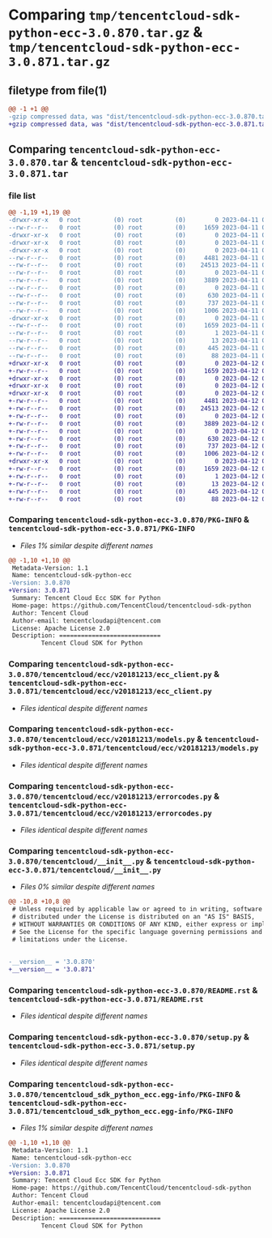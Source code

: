 # Comparing `tmp/tencentcloud-sdk-python-ecc-3.0.870.tar.gz` & `tmp/tencentcloud-sdk-python-ecc-3.0.871.tar.gz`

## filetype from file(1)

```diff
@@ -1 +1 @@
-gzip compressed data, was "dist/tencentcloud-sdk-python-ecc-3.0.870.tar", last modified: Tue Apr 11 03:37:46 2023, max compression
+gzip compressed data, was "dist/tencentcloud-sdk-python-ecc-3.0.871.tar", last modified: Wed Apr 12 00:23:35 2023, max compression
```

## Comparing `tencentcloud-sdk-python-ecc-3.0.870.tar` & `tencentcloud-sdk-python-ecc-3.0.871.tar`

### file list

```diff
@@ -1,19 +1,19 @@
-drwxr-xr-x   0 root         (0) root         (0)        0 2023-04-11 03:37:46.000000 tencentcloud-sdk-python-ecc-3.0.870/
--rw-r--r--   0 root         (0) root         (0)     1659 2023-04-11 03:37:46.000000 tencentcloud-sdk-python-ecc-3.0.870/PKG-INFO
-drwxr-xr-x   0 root         (0) root         (0)        0 2023-04-11 03:37:46.000000 tencentcloud-sdk-python-ecc-3.0.870/tencentcloud/
-drwxr-xr-x   0 root         (0) root         (0)        0 2023-04-11 03:37:46.000000 tencentcloud-sdk-python-ecc-3.0.870/tencentcloud/ecc/
-drwxr-xr-x   0 root         (0) root         (0)        0 2023-04-11 03:37:46.000000 tencentcloud-sdk-python-ecc-3.0.870/tencentcloud/ecc/v20181213/
--rw-r--r--   0 root         (0) root         (0)     4481 2023-04-11 03:37:46.000000 tencentcloud-sdk-python-ecc-3.0.870/tencentcloud/ecc/v20181213/ecc_client.py
--rw-r--r--   0 root         (0) root         (0)    24513 2023-04-11 03:37:46.000000 tencentcloud-sdk-python-ecc-3.0.870/tencentcloud/ecc/v20181213/models.py
--rw-r--r--   0 root         (0) root         (0)        0 2023-04-11 03:37:46.000000 tencentcloud-sdk-python-ecc-3.0.870/tencentcloud/ecc/v20181213/__init__.py
--rw-r--r--   0 root         (0) root         (0)     3889 2023-04-11 03:37:46.000000 tencentcloud-sdk-python-ecc-3.0.870/tencentcloud/ecc/v20181213/errorcodes.py
--rw-r--r--   0 root         (0) root         (0)        0 2023-04-11 03:37:46.000000 tencentcloud-sdk-python-ecc-3.0.870/tencentcloud/ecc/__init__.py
--rw-r--r--   0 root         (0) root         (0)      630 2023-04-11 03:37:46.000000 tencentcloud-sdk-python-ecc-3.0.870/tencentcloud/__init__.py
--rw-r--r--   0 root         (0) root         (0)      737 2023-04-11 03:37:46.000000 tencentcloud-sdk-python-ecc-3.0.870/README.rst
--rw-r--r--   0 root         (0) root         (0)     1006 2023-04-11 03:37:46.000000 tencentcloud-sdk-python-ecc-3.0.870/setup.py
-drwxr-xr-x   0 root         (0) root         (0)        0 2023-04-11 03:37:46.000000 tencentcloud-sdk-python-ecc-3.0.870/tencentcloud_sdk_python_ecc.egg-info/
--rw-r--r--   0 root         (0) root         (0)     1659 2023-04-11 03:37:46.000000 tencentcloud-sdk-python-ecc-3.0.870/tencentcloud_sdk_python_ecc.egg-info/PKG-INFO
--rw-r--r--   0 root         (0) root         (0)        1 2023-04-11 03:37:46.000000 tencentcloud-sdk-python-ecc-3.0.870/tencentcloud_sdk_python_ecc.egg-info/dependency_links.txt
--rw-r--r--   0 root         (0) root         (0)       13 2023-04-11 03:37:46.000000 tencentcloud-sdk-python-ecc-3.0.870/tencentcloud_sdk_python_ecc.egg-info/top_level.txt
--rw-r--r--   0 root         (0) root         (0)      445 2023-04-11 03:37:46.000000 tencentcloud-sdk-python-ecc-3.0.870/tencentcloud_sdk_python_ecc.egg-info/SOURCES.txt
--rw-r--r--   0 root         (0) root         (0)       88 2023-04-11 03:37:46.000000 tencentcloud-sdk-python-ecc-3.0.870/setup.cfg
+drwxr-xr-x   0 root         (0) root         (0)        0 2023-04-12 00:23:35.000000 tencentcloud-sdk-python-ecc-3.0.871/
+-rw-r--r--   0 root         (0) root         (0)     1659 2023-04-12 00:23:35.000000 tencentcloud-sdk-python-ecc-3.0.871/PKG-INFO
+drwxr-xr-x   0 root         (0) root         (0)        0 2023-04-12 00:23:35.000000 tencentcloud-sdk-python-ecc-3.0.871/tencentcloud/
+drwxr-xr-x   0 root         (0) root         (0)        0 2023-04-12 00:23:35.000000 tencentcloud-sdk-python-ecc-3.0.871/tencentcloud/ecc/
+drwxr-xr-x   0 root         (0) root         (0)        0 2023-04-12 00:23:35.000000 tencentcloud-sdk-python-ecc-3.0.871/tencentcloud/ecc/v20181213/
+-rw-r--r--   0 root         (0) root         (0)     4481 2023-04-12 00:23:35.000000 tencentcloud-sdk-python-ecc-3.0.871/tencentcloud/ecc/v20181213/ecc_client.py
+-rw-r--r--   0 root         (0) root         (0)    24513 2023-04-12 00:23:35.000000 tencentcloud-sdk-python-ecc-3.0.871/tencentcloud/ecc/v20181213/models.py
+-rw-r--r--   0 root         (0) root         (0)        0 2023-04-12 00:23:35.000000 tencentcloud-sdk-python-ecc-3.0.871/tencentcloud/ecc/v20181213/__init__.py
+-rw-r--r--   0 root         (0) root         (0)     3889 2023-04-12 00:23:35.000000 tencentcloud-sdk-python-ecc-3.0.871/tencentcloud/ecc/v20181213/errorcodes.py
+-rw-r--r--   0 root         (0) root         (0)        0 2023-04-12 00:23:35.000000 tencentcloud-sdk-python-ecc-3.0.871/tencentcloud/ecc/__init__.py
+-rw-r--r--   0 root         (0) root         (0)      630 2023-04-12 00:23:35.000000 tencentcloud-sdk-python-ecc-3.0.871/tencentcloud/__init__.py
+-rw-r--r--   0 root         (0) root         (0)      737 2023-04-12 00:23:35.000000 tencentcloud-sdk-python-ecc-3.0.871/README.rst
+-rw-r--r--   0 root         (0) root         (0)     1006 2023-04-12 00:23:35.000000 tencentcloud-sdk-python-ecc-3.0.871/setup.py
+drwxr-xr-x   0 root         (0) root         (0)        0 2023-04-12 00:23:35.000000 tencentcloud-sdk-python-ecc-3.0.871/tencentcloud_sdk_python_ecc.egg-info/
+-rw-r--r--   0 root         (0) root         (0)     1659 2023-04-12 00:23:35.000000 tencentcloud-sdk-python-ecc-3.0.871/tencentcloud_sdk_python_ecc.egg-info/PKG-INFO
+-rw-r--r--   0 root         (0) root         (0)        1 2023-04-12 00:23:35.000000 tencentcloud-sdk-python-ecc-3.0.871/tencentcloud_sdk_python_ecc.egg-info/dependency_links.txt
+-rw-r--r--   0 root         (0) root         (0)       13 2023-04-12 00:23:35.000000 tencentcloud-sdk-python-ecc-3.0.871/tencentcloud_sdk_python_ecc.egg-info/top_level.txt
+-rw-r--r--   0 root         (0) root         (0)      445 2023-04-12 00:23:35.000000 tencentcloud-sdk-python-ecc-3.0.871/tencentcloud_sdk_python_ecc.egg-info/SOURCES.txt
+-rw-r--r--   0 root         (0) root         (0)       88 2023-04-12 00:23:35.000000 tencentcloud-sdk-python-ecc-3.0.871/setup.cfg
```

### Comparing `tencentcloud-sdk-python-ecc-3.0.870/PKG-INFO` & `tencentcloud-sdk-python-ecc-3.0.871/PKG-INFO`

 * *Files 1% similar despite different names*

```diff
@@ -1,10 +1,10 @@
 Metadata-Version: 1.1
 Name: tencentcloud-sdk-python-ecc
-Version: 3.0.870
+Version: 3.0.871
 Summary: Tencent Cloud Ecc SDK for Python
 Home-page: https://github.com/TencentCloud/tencentcloud-sdk-python
 Author: Tencent Cloud
 Author-email: tencentcloudapi@tencent.com
 License: Apache License 2.0
 Description: ============================
         Tencent Cloud SDK for Python
```

### Comparing `tencentcloud-sdk-python-ecc-3.0.870/tencentcloud/ecc/v20181213/ecc_client.py` & `tencentcloud-sdk-python-ecc-3.0.871/tencentcloud/ecc/v20181213/ecc_client.py`

 * *Files identical despite different names*

### Comparing `tencentcloud-sdk-python-ecc-3.0.870/tencentcloud/ecc/v20181213/models.py` & `tencentcloud-sdk-python-ecc-3.0.871/tencentcloud/ecc/v20181213/models.py`

 * *Files identical despite different names*

### Comparing `tencentcloud-sdk-python-ecc-3.0.870/tencentcloud/ecc/v20181213/errorcodes.py` & `tencentcloud-sdk-python-ecc-3.0.871/tencentcloud/ecc/v20181213/errorcodes.py`

 * *Files identical despite different names*

### Comparing `tencentcloud-sdk-python-ecc-3.0.870/tencentcloud/__init__.py` & `tencentcloud-sdk-python-ecc-3.0.871/tencentcloud/__init__.py`

 * *Files 0% similar despite different names*

```diff
@@ -10,8 +10,8 @@
 # Unless required by applicable law or agreed to in writing, software
 # distributed under the License is distributed on an "AS IS" BASIS,
 # WITHOUT WARRANTIES OR CONDITIONS OF ANY KIND, either express or implied.
 # See the License for the specific language governing permissions and
 # limitations under the License.
 
 
-__version__ = '3.0.870'
+__version__ = '3.0.871'
```

### Comparing `tencentcloud-sdk-python-ecc-3.0.870/README.rst` & `tencentcloud-sdk-python-ecc-3.0.871/README.rst`

 * *Files identical despite different names*

### Comparing `tencentcloud-sdk-python-ecc-3.0.870/setup.py` & `tencentcloud-sdk-python-ecc-3.0.871/setup.py`

 * *Files identical despite different names*

### Comparing `tencentcloud-sdk-python-ecc-3.0.870/tencentcloud_sdk_python_ecc.egg-info/PKG-INFO` & `tencentcloud-sdk-python-ecc-3.0.871/tencentcloud_sdk_python_ecc.egg-info/PKG-INFO`

 * *Files 1% similar despite different names*

```diff
@@ -1,10 +1,10 @@
 Metadata-Version: 1.1
 Name: tencentcloud-sdk-python-ecc
-Version: 3.0.870
+Version: 3.0.871
 Summary: Tencent Cloud Ecc SDK for Python
 Home-page: https://github.com/TencentCloud/tencentcloud-sdk-python
 Author: Tencent Cloud
 Author-email: tencentcloudapi@tencent.com
 License: Apache License 2.0
 Description: ============================
         Tencent Cloud SDK for Python
```

